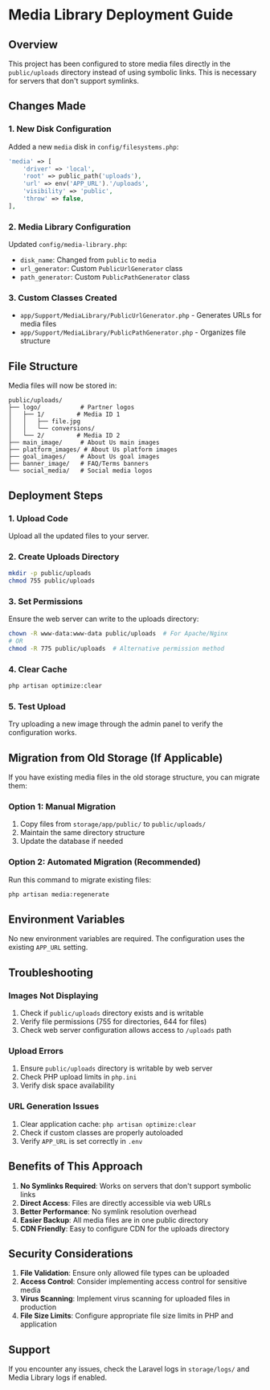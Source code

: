 # Media Library Deployment Guide

## Overview
This project has been configured to store media files directly in the `public/uploads` directory instead of using symbolic links. This is necessary for servers that don't support symlinks.

## Changes Made

### 1. New Disk Configuration
Added a new `media` disk in `config/filesystems.php`:
```php
'media' => [
    'driver' => 'local',
    'root' => public_path('uploads'),
    'url' => env('APP_URL').'/uploads',
    'visibility' => 'public',
    'throw' => false,
],
```

### 2. Media Library Configuration
Updated `config/media-library.php`:
- `disk_name`: Changed from `public` to `media`
- `url_generator`: Custom `PublicUrlGenerator` class
- `path_generator`: Custom `PublicPathGenerator` class

### 3. Custom Classes Created
- `app/Support/MediaLibrary/PublicUrlGenerator.php` - Generates URLs for media files
- `app/Support/MediaLibrary/PublicPathGenerator.php` - Organizes file structure

## File Structure
Media files will now be stored in:
```
public/uploads/
├── logo/           # Partner logos
│   ├── 1/         # Media ID 1
│   │   ├── file.jpg
│   │   └── conversions/
│   └── 2/         # Media ID 2
├── main_image/     # About Us main images
├── platform_images/ # About Us platform images
├── goal_images/    # About Us goal images
├── banner_image/   # FAQ/Terms banners
└── social_media/   # Social media logos
```

## Deployment Steps

### 1. Upload Code
Upload all the updated files to your server.

### 2. Create Uploads Directory
```bash
mkdir -p public/uploads
chmod 755 public/uploads
```

### 3. Set Permissions
Ensure the web server can write to the uploads directory:
```bash
chown -R www-data:www-data public/uploads  # For Apache/Nginx
# OR
chmod -R 775 public/uploads  # Alternative permission method
```

### 4. Clear Cache
```bash
php artisan optimize:clear
```

### 5. Test Upload
Try uploading a new image through the admin panel to verify the configuration works.

## Migration from Old Storage (If Applicable)

If you have existing media files in the old storage structure, you can migrate them:

### Option 1: Manual Migration
1. Copy files from `storage/app/public/` to `public/uploads/`
2. Maintain the same directory structure
3. Update the database if needed

### Option 2: Automated Migration (Recommended)
Run this command to migrate existing files:
```bash
php artisan media:regenerate
```

## Environment Variables
No new environment variables are required. The configuration uses the existing `APP_URL` setting.

## Troubleshooting

### Images Not Displaying
1. Check if `public/uploads` directory exists and is writable
2. Verify file permissions (755 for directories, 644 for files)
3. Check web server configuration allows access to `/uploads` path

### Upload Errors
1. Ensure `public/uploads` directory is writable by web server
2. Check PHP upload limits in `php.ini`
3. Verify disk space availability

### URL Generation Issues
1. Clear application cache: `php artisan optimize:clear`
2. Check if custom classes are properly autoloaded
3. Verify `APP_URL` is set correctly in `.env`

## Benefits of This Approach

1. **No Symlinks Required**: Works on servers that don't support symbolic links
2. **Direct Access**: Files are directly accessible via web URLs
3. **Better Performance**: No symlink resolution overhead
4. **Easier Backup**: All media files are in one public directory
5. **CDN Friendly**: Easy to configure CDN for the uploads directory

## Security Considerations

1. **File Validation**: Ensure only allowed file types can be uploaded
2. **Access Control**: Consider implementing access control for sensitive media
3. **Virus Scanning**: Implement virus scanning for uploaded files in production
4. **File Size Limits**: Configure appropriate file size limits in PHP and application

## Support
If you encounter any issues, check the Laravel logs in `storage/logs/` and Media Library logs if enabled.
